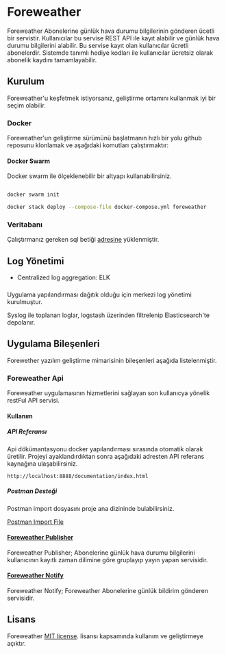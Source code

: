 # Foreweather

Foreweather Abonelerine günlük hava durumu bilgilerinin gönderen ücetli bir servistir. Kullanıcılar bu servise REST
 API ile kayıt alabilir ve günlük hava durumu bilgilerini alabilir. Bu servise kayıt olan kullanıcılar ücretli 
 abonelerdir. Sistemde tanımlı hediye kodları ile kullanıcılar ücretsiz olarak abonelik kaydını tamamlayabilir.
 
## Kurulum

Foreweather'u keşfetmek istiyorsanız, geliştirme ortamını kullanmak iyi bir seçim olabilir. 

### Docker

Foreweather'un geliştirme sürümünü başlatmanın hızlı bir yolu github reposunu klonlamak ve aşağıdaki komutları çalıştırmaktır:

#### Docker Swarm 

Docker swarm ile ölçeklenebilir bir altyapı kullanabilirsiniz.

```bash

docker swarm init

docker stack deploy --compose-file docker-compose.yml foreweather

```

### Veritabanı

Çalıştırmanız gereken sql betiği [adresine](https://raw.githubusercontent.com/foreweather/api.foreweather.com/master/docker/database.sql) yüklenmiştir.

## Log Yönetimi

 * Centralized log aggregation: ELK

### 

Uygulama yapılandırması dağıtık olduğu için merkezi log yönetimi kurulmuştur.

Syslog ile toplanan loglar, logstash üzerinden filtrelenip Elasticsearch'te depolanır. 

## Uygulama Bileşenleri

Forewether yazılım geliştirme mimarisinin bileşenleri aşağıda listelenmiştir.

### Foreweather Api

Foreweather uygulamasının hizmetlerini sağlayan son kullanıcya yönelik restFul API servisi.

#### Kullanım

##### API Referansı

Api dökümantasyonu docker yapılandırması sırasında otomatik olarak üretilir. Projeyi ayaklandırdıktan sonra aşağıdaki adresten API referans kaynağına ulaşabilirsiniz.

```
http://localhost:8888/documentation/index.html
```

##### Postman Desteği

Postman import dosyasını proje ana dizininde bulabilirsiniz. 

[Postman Import File](https://raw.githubusercontent.com/foreweather/api.foreweather.com/master/ForeweatherProject.postman_collection.json)

#### [Foreweather Publisher](https://github.com/foreweather/publisher)

Foreweather Publisher; Abonelerine günlük hava durumu bilgilerini kullanıcının kayıtlı zaman dilimine göre gruplayıp 
yayın yapan servisidir.

#### [Foreweather Notify](https://github.com/foreweather/notify)

Foreweather Notify; Foreweather Abonelerine günlük bildirim gönderen servisidir.

## Lisans

Foreweather [MIT license](https://opensource.org/licenses/MIT). lisansı kapsamında kullanım ve geliştirmeye açıktır.
